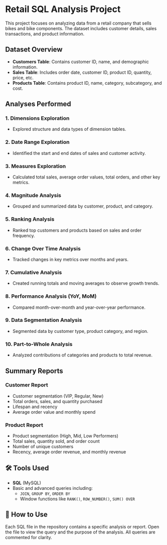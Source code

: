 # Retail SQL Analysis Project

This project focuses on analyzing data from a retail company that sells bikes and bike components. The dataset includes customer details, sales transactions, and product information.

## Dataset Overview

- **Customers Table**: Contains customer ID, name, and demographic information.
- **Sales Table**: Includes order date, customer ID, product ID, quantity, price, etc.
- **Products Table**: Contains product ID, name, category, subcategory, and cost.

## Analyses Performed

### 1. Dimensions Exploration
- Explored structure and data types of dimension tables.

### 2. Date Range Exploration
- Identified the start and end dates of sales and customer activity.

### 3. Measures Exploration
- Calculated total sales, average order values, total orders, and other key metrics.

### 4. Magnitude Analysis
- Grouped and summarized data by customer, product, and category.

### 5. Ranking Analysis
- Ranked top customers and products based on sales and order frequency.

### 6. Change Over Time Analysis
- Tracked changes in key metrics over months and years.

### 7. Cumulative Analysis
- Created running totals and moving averages to observe growth trends.

### 8. Performance Analysis (YoY, MoM)
- Compared month-over-month and year-over-year performance.

### 9. Data Segmentation Analysis
- Segmented data by customer type, product category, and region.

### 10. Part-to-Whole Analysis
- Analyzed contributions of categories and products to total revenue.

## Summary Reports

### Customer Report
- Customer segmentation (VIP, Regular, New)
- Total orders, sales, and quantity purchased
- Lifespan and recency
- Average order value and monthly spend

### Product Report
- Product segmentation (High, Mid, Low Performers)
- Total sales, quantity sold, and order count
- Number of unique customers
- Recency, average order revenue, and monthly revenue

## 🛠 Tools Used

- **SQL** (MySQL)
- Basic and advanced queries including:
  - `JOIN`, `GROUP BY`, `ORDER BY`
  - Window functions like `RANK()`, `ROW_NUMBER()`, `SUM() OVER`

## 📁 How to Use

Each SQL file in the repository contains a specific analysis or report. Open the file to view the query and the purpose of the analysis. All queries are commented for clarity.


